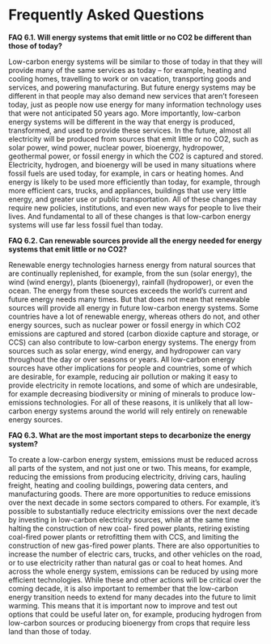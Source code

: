 # Frequently Asked Questions

**FAQ 6.1. Will energy systems that emit little or no CO2 be different than those of today?**

Low-carbon energy systems will be similar to those of today in that they will provide many of the same 
services as today – for example, heating and cooling homes, travelling to work or on vacation, 
transporting goods and services, and powering manufacturing. But future energy systems may be 
different in that people may also demand new services that aren’t foreseen today, just as people now 
use energy for many information technology uses that were not anticipated 50 years ago. More 
importantly, low-carbon energy systems will be different in the way that energy is produced, 
transformed, and used to provide these services. In the future, almost all electricity will be produced 
from sources that emit little or no CO2, such as solar power, wind power, nuclear power, bioenergy, 
hydropower, geothermal power, or fossil energy in which the CO2 is captured and stored. Electricity, 
hydrogen, and bioenergy will be used in many situations where fossil fuels are used today, for example, 
in cars or heating homes. And energy is likely to be used more efficiently than today, for example, 
through more efficient cars, trucks, and appliances, buildings that use very little energy, and greater use 
or public transportation. All of these changes may require new policies, institutions, and even new ways 
for people to live their lives. And fundamental to all of these changes is that low-carbon energy systems 
will use far less fossil fuel than today. 

**FAQ 6.2. Can renewable sources provide all the energy needed for energy systems that emit little 
or no CO2?** 

Renewable energy technologies harness energy from natural sources that are continually replenished, 
for example, from the sun (solar energy), the wind (wind energy), plants (bioenergy), rainfall 
(hydropower), or even the ocean. The energy from these sources exceeds the world’s current and future 
energy needs many times. But that does not mean that renewable sources will provide all energy in 
future low-carbon energy systems. Some countries have a lot of renewable energy, whereas others do 
not, and other energy sources, such as nuclear power or fossil energy in which CO2 emissions are 
captured and stored (carbon dioxide capture and storage, or CCS) can also contribute to low-carbon 
energy systems. The energy from sources such as solar energy, wind energy, and hydropower can vary 
throughout the day or over seasons or years. All low-carbon energy sources have other implications for 
people and countries, some of which are desirable, for example, reducing air pollution or making it easy 
to provide electricity in remote locations, and some of which are undesirable, for example decreasing 
biodiversity or mining of minerals to produce low-emissions technologies. For all of these reasons, it is 
unlikely that all low-carbon energy systems around the world will rely entirely on renewable energy 
sources. 

**FAQ 6.3. What are the most important steps to decarbonize the energy system?** 

To create a low-carbon energy system, emissions must be reduced across all parts of the system, and 
not just one or two. This means, for example, reducing the emissions from producing electricity, driving 
cars, hauling freight, heating and cooling buildings, powering data centers, and manufacturing goods. 
There are more opportunities to reduce emissions over the next decade in some sectors compared to 
others. For example, it’s possible to substantially reduce electricity emissions over the next decade by 
investing in low-carbon electricity sources, while at the same time halting the construction of new coal- 
fired power plants, retiring existing coal-fired power plants or retrofitting them with CCS, and limiting 
the construction of new gas-fired power plants. There are also opportunities to increase the number of 
electric cars, trucks, and other vehicles on the road, or to use electricity rather than natural gas or coal 
to heat homes. And across the whole energy system, emissions can be reduced by using more efficient 
technologies. While these and other actions will be critical over the coming decade, it is also important 
to remember that the low-carbon energy transition needs to extend for many decades into the future to 
limit warming. This means that it is important now to improve and test out options that could be useful 
later on, for example, producing hydrogen from low-carbon sources or producing bioenergy from crops 
that require less land than those of today. 
